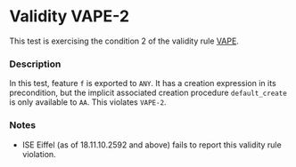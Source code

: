 # Validity VAPE-2

This test is exercising the condition 2 of the validity rule [VAPE](..).

### Description

In this test, feature `f` is exported to `ANY`. It has a creation expression in its precondition, but the implicit associated creation procedure `default_create` is only available to `AA`. This violates `VAPE-2`.

### Notes

* ISE Eiffel (as of 18.11.10.2592 and above) fails to report this validity rule violation.
